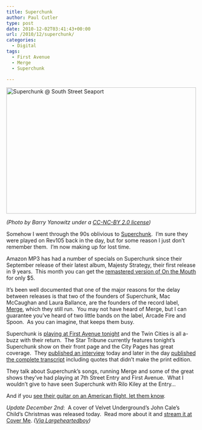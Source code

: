 ```yaml
---
title: Superchunk
author: Paul Cutler
type: post
date: 2010-12-02T03:41:43+00:00
url: /2010/12/superchunk/
categories:
  - Digital
tags:
  - First Avenue
  - Merge
  - Superchunk

---
```

[<img src="https://i0.wp.com/farm3.static.flickr.com/2560/3730746293_d0375cc4b4.jpg?resize=500%2C333" alt="Superchunk @ South Street Seaport" width="500" height="333" data-recalc-dims="1" />][1]

_(Photo by Barry Yanowitz under a [CC-NC-BY 2.0 license][2])_

Somehow I went through the 90s oblivious to [Superchunk][3].  I&#8217;m sure they were played on Rev105 back in the day, but for some reason I just don&#8217;t remember them.  I&#8217;m now making up for lost time.

Amazon MP3 has had a number of specials on Superchunk since their September release of their latest album, Majesty Strategy, their first release in 9 years.  This month you can get the [remastered version of On the Mouth][4] for only $5.

It&#8217;s been well documented that one of the major reasons for the delay between releases is that two of the founders of Superchunk, Mac McCaughan and Laura Ballance, are the founders of the record label, [Merge][5], which they still run.  You may not have heard of Merge, but I can guarantee you&#8217;ve heard of two little bands on the label, Arcade Fire and Spoon.  As you can imagine, that keeps them busy.

Superchunk is [playing at First Avenue tonight][6] and the Twin Cities is all a-buzz with their return.  The Star Tribune currently features tonight&#8217;s Superchunk show on their front page and the City Pages has great coverage.  They [published an interview][7] today and later in the day [published the complete transcript][8] including quotes that didn&#8217;t make the print edition.

They talk about Superchunk&#8217;s songs, running Merge and some of the great shows they&#8217;ve had playing at 7th Street Entry and First Avenue.  What I wouldn&#8217;t give to have seen Superchunk with Rilo Kiley at the Entry&#8230;

And if you [see their guitar on an American flight, let them know][9].

_Update December 2nd_:  A cover of Velvet Underground&#8217;s John Cale&#8217;s Child’s Christmas was released today.  Read more about it and [stream it at Cover Me][10]. _(_[_Via Largeheartedboy_][11]_)_

 [1]: http://www.flickr.com/photos/tomvu/3730746293/ "Superchunk @ South Street Seaport by Barry Yanowitz, on Flickr"
 [2]: http://creativecommons.org/licenses/by-nc/2.0/deed.en
 [3]: http://superchunk.com/
 [4]: http://www.amazon.com/dp/B00400ERFU/ref=nosim?tag=gnomestore-20&linkCode=sb1&camp=212353&creative=380549
 [5]: http://www.mergerecords.com/
 [6]: http://www.vita.mn/event_detail.php?event_id=102019&elr=KArksUUUycaEacyU
 [7]: http://www.citypages.com/2010-12-01/music/superchunk-return-after-nearly-a-decade/
 [8]: http://blogs.citypages.com/gimmenoise/2010/12/superchunks_mac.php
 [9]: http://twitter.com/#!/superchunkband/status/10054833084039168
 [10]: http://www.covermesongs.com/2010/12/superchunk-covers-john-cale-for-a-not-so-merry-christmas.html
 [11]: http://twitter.com/#!/largeheartedboy/status/10297119889952768